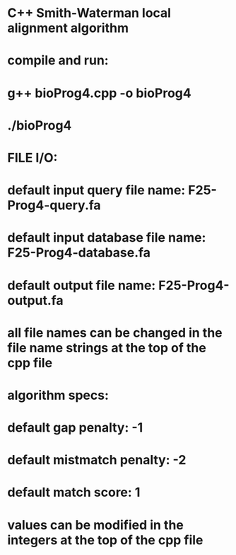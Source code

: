 # C++ Smith-Waterman local alignment algorithm

#   compile and run:
#       g++ bioProg4.cpp -o bioProg4
#       ./bioProg4

#   FILE I/O:
#       default input query file name: F25-Prog4-query.fa
#       default input database file name: F25-Prog4-database.fa
#       default output file name: F25-Prog4-output.fa
#       all file names can be changed in the file name strings at the top of the cpp file

#   algorithm specs:
#       default gap penalty: -1
#       default mistmatch penalty: -2
#       default match score: 1
#       values can be modified in the integers at the top of the cpp file
